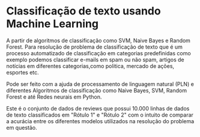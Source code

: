 # Classificação de texto usando Machine Learning

A partir de algoritmos de classificação como SVM, Naive Bayes e Random Forest. Para resolução de problema de classificação de texto que é um processo automatizado de classificação em categorias predefinidas como exemplo podemos classificar e-mails em spam ou não spam, artigos de notícias em diferentes categorias,como politica, mercado de ações, esportes etc.

Pode ser feito com a ajuda de processamento de linguagem natural (PLN) e diferentes Algoritmos de classificação como Naive Bayes, SVM, Random Forest e até Redes neurais em Python.

Este é o conjunto de dados de reviews que possui 10.000 linhas de dados de texto classificados em "Rótulo 1" e "Rótulo 2" com o intuito de comparar a acurácia entre os diferentes modelos utilizados na resolução do problema em questão. 
